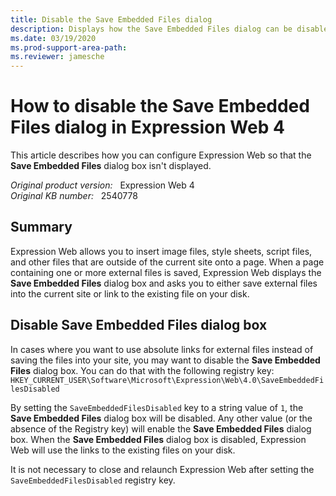```yaml
---
title: Disable the Save Embedded Files dialog
description: Displays how the Save Embedded Files dialog can be disabled.
ms.date: 03/19/2020
ms.prod-support-area-path: 
ms.reviewer: jamesche
---
```

# How to disable the Save Embedded Files dialog in Expression Web 4

This article describes how you can configure Expression Web so that the **Save Embedded Files** dialog box isn't displayed.

_Original product version:_ &nbsp; Expression Web 4  
_Original KB number:_ &nbsp; 2540778

## Summary

Expression Web allows you to insert image files, style sheets, script files, and other files that are outside of the current site onto a page. When a page containing one or more external files is saved, Expression Web displays the **Save Embedded Files** dialog box and asks you to either save external files into the current site or link to the existing file on your disk.

## Disable Save Embedded Files dialog box

In cases where you want to use absolute links for external files instead of saving the files into your site, you may want to disable the **Save Embedded Files** dialog box. You can do that with the following registry key:  
`HKEY_CURRENT_USER\Software\Microsoft\Expression\Web\4.0\SaveEmbeddedFilesDisabled`

By setting the `SaveEmbeddedFilesDisabled` key to a string value of `1`, the **Save Embedded Files** dialog box will be disabled. Any other value (or the absence of the Registry key) will enable the **Save Embedded Files** dialog box. When the **Save Embedded Files** dialog box is disabled, Expression Web will use the links to the existing files on your disk.

It is not necessary to close and relaunch Expression Web after setting the `SaveEmbeddedFilesDisabled` registry key.
